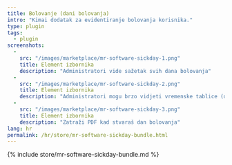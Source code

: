 ```yaml
---
title: Bolovanje (dani bolovanja)
intro: "Kimai dodatak za evidentiranje bolovanja korisnika."
type: plugin
tags:
  - plugin
screenshots:
  - 
    src: "/images/marketplace/mr-software-sickday-1.png"
    title: Element izbornika
    description: "Administratori vide sažetak svih dana bolovanja"
  - 
    src: "/images/marketplace/mr-software-sickday-2.png"
    title: Element izbornika
    description: "Administratori mogu brzo vidjeti vremenske tablice (dane bolovanja) korisnika"
  - 
    src: "/images/marketplace/mr-software-sickday-3.png"
    title: Element izbornika
    description: "Zatraži PDF kad stvaraš dan bolovanja"
lang: hr
permalink: /hr/store/mr-software-sickday-bundle.html
---
```


{% include store/mr-software-sickday-bundle.md %}
